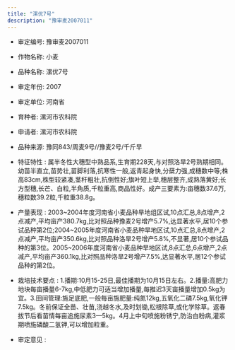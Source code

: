 ```yaml
---
title: "漯优7号"
description: "豫审麦2007011"
---
```

* 审定编号:  豫审麦2007011

*  作物名称:  小麦

*  品种名称:  漯优7号

*  审定年份:  2007

*  审定单位:  河南省

* 育种者:  漯河市农科院

*  申请者:  漯河市农科院

*  品种来源:  豫同843/周麦9号//豫麦2号/千斤早

*  特征特性 : 
属半冬性大穗型中熟品系,生育期228天,与对照洛旱2号熟期相同。幼苗半直立,苗势壮,苗脚利落,抗寒性一般,返青起身快,分蘖力强,成穗数中等;株高83cm,株型较紧凑,茎秆粗壮,抗倒性好;旗叶短上举,穗层整齐,成熟落黄好;长方型穗,长芒、白粒,半角质,千粒重高,商品性好。成产三要素为:亩穗数37.6万,穗粒数39.2粒,千粒重38.8g。
 
*  产量表现 : 
2003~2004年度河南省小麦品种旱地组区试,10点汇总,8点增产,2点减产,平均亩产380.7kg,比对照品种豫麦2号增产5.7%,达显著水平,居10个参试品种第2位;2004~2005年度河南省小麦品种旱地区试,10点汇总,8点增产,2点减产,平均亩产350.6kg,比对照品种洛旱2号增产5.8%,不显著,居10个参试品种的第3位。2005~2006年度河南省小麦品种旱地区试,8点汇总,6点增产,2点减产,平均亩产360.1kg,比对照品种洛旱2号增产7.5%,达显著水平,居12个参试品种的第2位。

*  栽培技术要点 : 
1.播期:10月15-25日,最佳播期为10月15日左右。2.播量:高肥力地块每亩播量6-7kg,中低肥力可适当增加播量,每推迟3天亩播量增加0.5kg为宜。3.田间管理:施足底肥,一般每亩施肥量:纯氮12kg,五氧化二磷7.5kg,氧化钾7.5kg。冬前保证全苗、壮苗,浇越冬水,及时划锄,松根除草,或化学除草。返春拔节后看苗情每亩追施尿素3—5kg。4月上中旬喷施粉锈宁,防治白粉病,灌浆期喷施磷酸二氢钾,可以增加粒重。

*  审定意见 : 

